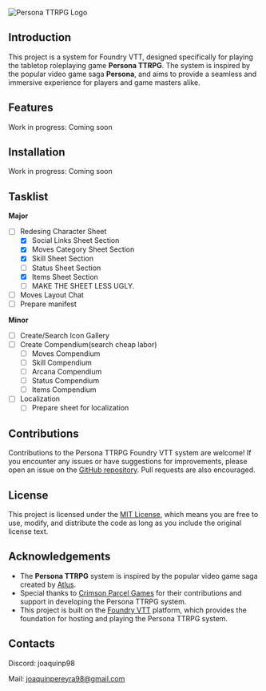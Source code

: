 ![Persona TTRPG Logo](https://cdn.discordapp.com/attachments/815663459940171819/1132951365258321920/logoFull.png)

## Introduction
This project is a system for Foundry VTT, designed specifically for playing the tabletop roleplaying game **Persona TTRPG**. The system is inspired by the popular video game saga **Persona**, and aims to provide a seamless and immersive experience for players and game masters alike.

## Features
  Work in progress: Coming soon

## Installation
  Work in progress: Coming soon

## Tasklist

 **Major**

  - [ ] Redesing Character Sheet
       - [x] Social Links Sheet Section
       - [x] Moves Category Sheet Section 
       - [x] Skill Sheet Section
       - [ ] Status Sheet Section
       - [x] Items Sheet Section
       - [ ] MAKE THE SHEET LESS UGLY.
  - [ ] Moves Layout Chat
  - [ ] Prepare manifest

**Minor**

   - [ ] Create/Search Icon Gallery
   - [ ] Create Compendium(search cheap labor)
       - [ ] Moves Compendium
       - [ ] Skill Compendium
       - [ ] Arcana Compendium
       - [ ] Status Compendium
       - [ ] Items Compendium
  - [ ] Localization
      - [ ] Prepare sheet for localization
## Contributions
Contributions to the Persona TTRPG Foundry VTT system are welcome! If you encounter any issues or have suggestions for improvements, please open an issue on the [GitHub repository](https://github.com/persona-ttrpg/foundry-vtt-system). Pull requests are also encouraged.

## License
This project is licensed under the [MIT License](LICENSE), which means you are free to use, modify, and distribute the code as long as you include the original license text.

## Acknowledgements
- The **Persona TTRPG** system is inspired by the popular video game saga created by [Atlus](https://atlus.com/).
- Special thanks to [Crimson Parcel Games](https://crimsonparcel.tumblr.com/) for their contributions and support in developing the Persona TTRPG system.
- This project is built on the [Foundry VTT](https://foundryvtt.com/) platform, which provides the foundation for hosting and playing the Persona TTRPG system.

## Contacts
Discord: joaquinp98

Mail: joaquinpereyra98@gmail.com

